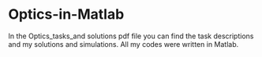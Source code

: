 # Optics-in-Matlab

In the Optics_tasks_and solutions pdf file you can find the task descriptions and my solutions and simulations. All my codes were written in Matlab.
